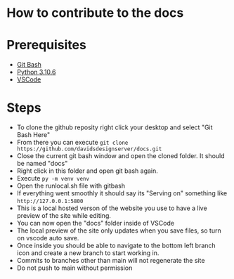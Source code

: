 # How to contribute to the docs

# Prerequisites
- [Git Bash](https://git-scm.com/downloads)
- [Python 3.10.6](https://www.python.org/downloads/release/python-3106/)
- [VSCode](https://code.visualstudio.com/)

# Steps
- To clone the github reposity right click your desktop and select "Git Bash Here"
- From there you can execute ```git clone https://github.com/davidsdesignserver/docs.git```
- Close the current git bash window and open the cloned folder. It should be named "docs"
- Right click in this folder and open git bash again.
- Execute ```py -m venv venv```
- Open the runlocal.sh file with gitbash
- If everything went smoothly it should say its "Serving on" something like ```http://127.0.0.1:5800```
- This is a local hosted verson of the website you use to have a live preview of the site while editing.
- You can now open the "docs" folder inside of VSCode
- The local preview of the site only updates when you save files, so turn on vscode auto save.
- Once inside you should be able to navigate to the bottom left branch icon and create a new branch to start working in.
- Commits to branches other than main will not regenerate the site
- Do not push to main without permission
